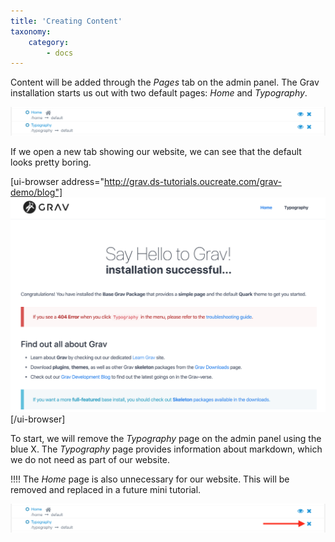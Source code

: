 ```yaml
---
title: 'Creating Content'
taxonomy:
    category:
        - docs
---
```


Content will be added through the _Pages_ tab on the admin panel. The Grav installation starts us out with two default pages: _Home_ and _Typography_.

![Two pages, Home and Typography, are listed as rows on the Pages tab. At the far right of each row is a blue X.](default-pages.png)

If we open a new tab showing our website, we can see that the default looks pretty boring.

[ui-browser address="http://grav.ds-tutorials.oucreate.com/grav-demo/blog"]
![Default page provides general information about Grav.](default-website.png)
[/ui-browser]

To start, we will remove the _Typography_ page on the admin panel using the blue X. The _Typography_ page provides information about markdown, which we do not need as part of our website.

!!!! The _Home_ page is also unnecessary for our website. This will be removed and replaced in a future mini tutorial.

![The X on the right of the Typography page row is highlighted.](remove-typography.png)